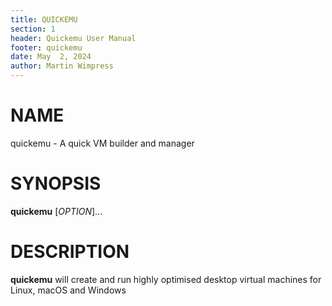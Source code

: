 ```yaml
---
title: QUICKEMU
section: 1
header: Quickemu User Manual
footer: quickemu
date: May  2, 2024
author: Martin Wimpress
---
```


# NAME

quickemu - A quick VM builder and manager

# SYNOPSIS

**quickemu** [*OPTION*]...

# DESCRIPTION

**quickemu** will create and run highly optimised desktop virtual machines for Linux,
macOS and Windows

